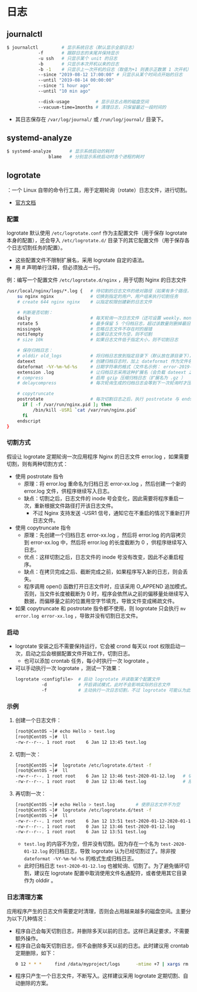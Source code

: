 # 日志

## journalctl

```sh
$ journalctl         # 显示系统日志（默认显示全部日志）
            -f       # 跟踪日志的末尾并保持显示
            -u ssh   # 只显示某个 unit 的日志
            -b       # 只显示本次开机以来的日志
            -b -1    # 只显示上一次开机的日志（取值为+1 则表示正数第 1 次开机）
            --since "2019-08-12 17:00:00" # 只显示从某个时间点开始的日志
            --until "2019-08-14 00:00:00"
            --since "1 hour ago"
            --until "10 min ago"

            --disk-usage          # 显示日志占用的磁盘空间
            --vacuum-time=1months # 清理日志，只保留最近一段时间的
```
- 其日志保存在 `/var/log/journal/` 或 `/run/log/journal/` 目录下。

## systemd-analyze

```sh
$ systemd-analyze       # 显示系统启动的耗时
                blame   # 分别显示系统启动时各个进程的耗时
```

## logrotate

：一个 Linux 自带的命令行工具，用于定期轮询（rotate）日志文件，进行切割。
- [官方文档](https://linux.die.net/man/8/logrotate)

### 配置

logrotate 默认使用 `/etc/logrotate.conf` 作为主配置文件（用于保存 logrotate 本身的配置），还会导入 `/etc/logrotate.d/` 目录下的其它配置文件（用于保存各个日志切割任务的配置）。
- 这些配置文件不限制扩展名，采用 logrotate 自定的语法。
- 用 # 声明单行注释，但必须独占一行。

例：编写一个配置文件 `/etc/logrotate.d/nginx` ，用于切割 Nginx 的日志文件
```sh
/usr/local/nginx/logs/*.log {   # 待切割的日志文件的绝对路径（如果有多个路径，则用空格分隔）
    su nginx nginx              # 切换到指定的用户、用户组来执行切割任务
    # create 644 nginx nginx    # 以指定权限创建新的日志文件

    # 判断是否切割：
    daily                       # 每天轮询一次日志文件（还可设置 weekly、monthly、yearly），如果需要切割，则切割生成一个归档日志
    rotate 5                    # 最多保留 5 个归档日志，超过该数量则删掉最旧的归档日志
    missingok                   # 忽略日志文件不存在时的报错
    notifempty                  # 如果日志文件为空，则不切割
    # size 10k                  # 如果日志文件低于指定大小，则不切割日志

    # 保存归档日志：
    # olddir old_logs           # 将归档日志放到指定目录下（默认放在源目录下），可以使用相对路径或绝对路径，但不能跨越磁盘
    dateext                     # 创建归档日志时，加上 dateformat 作为文件名后缀
    dateformat -%Y-%m-%d-%s     # 日期字符串的格式（文件名示例： error-2019-12-23-1577083161.log ）
    extension .log              # 让归档日志采用这种扩展名（会负载 dateext 之后）
    # compress                  # 启用 gzip 压缩归档日志（扩展名为 .gz ）
    # delaycompress             # 每次轮询生成的归档日志会等到下一次轮询时才压缩

    # copytruncate
    postrotate                  # 每次切割日志之后，执行 postrotate 与 endscript 之间的命令
      if [ -f /var/run/nginx.pid ]; then
          /bin/kill -USR1 `cat /var/run/nginx.pid`
      fi
    endscript
}
```

### 切割方式

假设让 logrotate 定期轮询一次应用程序 Nginx 的日志文件 error.log ，如果需要切割，则有两种切割方式：
- 使用 postrotate 指令
  - 原理：将 error.log 重命名为归档日志 error-xx.log ，然后创建一个新的 error.log 文件，供程序继续写入日志。
  - 缺点：切割之后，日志文件的 inode 号会变化，因此需要将程序重启一次，重新根据文件路径打开该日志文件。
    - 不过 Nginx 支持发送 -USR1 信号，通知它在不重启的情况下重新打开日志文件。
- 使用 copytruncate 指令
  - 原理：先创建一个归档日志 error-xx.log ，然后将 error.log 的内容拷贝到 error-xx.log 中，然后将 error.log 的长度截断为 0 ，供程序继续写入日志。
  - 优点：这样切割之后，日志文件的 inode 号没有改变，因此不必重启程序。
  - 缺点：在拷贝完成之后、截断完成之前，如果程序写入新的日志，则会丢失。
  - 程序调用 open() 函数打开日志文件时，应该采用 O_APPEND 追加模式。否则，当文件长度被截断为 0 时，程序会依然从之前的偏移量处继续写入数据，而偏移量之前的位置用空字节填充，导致文件变成稀疏文件。
- 如果 copytruncate 和 postrotate 指令都不使用，则 logrotate 只会执行 `mv error.log error-xx.log` ，导致并没有切割日志文件。

### 启动

- logrotate 安装之后不需要保持运行，它会被 crond 每天以 root 权限启动一次，启动之后会根据配置文件开始工作，切割日志。
  - 也可以添加 crontab 任务，每小时执行一次 logrotate 。
- 可以手动执行一次 logrotate ，测试一下效果：
  ```sh
  logrotate <configfile>  # 启动 logrotate 并读取某个配置文件
            -d            # 开启调试模式，此时不会影响实际的日志文件
            -f            # 主动执行一次日志切割，不过 logrotate 可能认为此时不需要进行日志切割
  ```

### 示例

1. 创建一个日志文件：
    ```sh
    [root@CentOS ~]# echo Hello > test.log
    [root@CentOS ~]#  ll
    -rw-r--r--. 1 root root    6 Jan 12 13:45 test.log
    ```
2. 切割一次：
    ```sh
    [root@CentOS ~]#  logrotate /etc/logrotate.d/test -f
    [root@CentOS ~]#  ll
    -rw-r--r--. 1 root root    6 Jan 12 13:46 test-2020-01-12.log   # 切割成功，这里归档日志的日期字符串格式为 dateformat -%Y-%m-%d
    -rw-r--r--. 1 root root    0 Jan 12 13:46 test.log              # 原日志文件的内容变为空
    ```
3. 再切割一次：
    ```sh
    [root@CentOS ~]# echo Hello > test.log        # 使原日志文件不为空
    [root@CentOS ~]#  logrotate /etc/logrotate.d/test -f
    [root@CentOS ~]#  ll
    -rw-r--r--. 1 root root    6 Jan 12 13:51 test-2020-01-12-2020-01-12.log
    -rw-r--r--. 1 root root    0 Jan 12 13:46 test-2020-01-12.log
    -rw-r--r--. 1 root root    6 Jan 12 13:51 test.log
    ```
    - `test.log` 的内容不为空，但并没有切割。因为存在一个名为 `test-2020-01-12.log` 的归档日志，导致 logrotate 认为已经切割过了。除非按 `dateformat -%Y-%m-%d-%s` 的格式生成归档日志。
    - 此时归档日志 `test-2020-01-12.log` 也被轮询、切割了。为了避免循环切割，建议在 logrotate 配置中取消使用文件名通配符，或者使用其它目录作为 olddir 。

### 日志清理方案

应用程序产生的日志文件需要定时清理，否则会占用越来越多的磁盘空间。主要分为以下几种情况：
- 程序自己会每天切割日志，并删除多天以前的日志。这样已满足要求，不需要额外操作。
- 程序自己会每天切割日志，但不会删除多天以前的日志。此时建议用 crontab 定期删除，如下：
  ```sh
  0 12 * * *     find /data/myproject/logs      -mtime +7 | xargs rm -f   # 删除超过 7 天未修改的日志文件
  ```
- 程序只产生一个日志文件，不断写入。这样建议采用 logrotate 定期切割、自动删除的方案。

